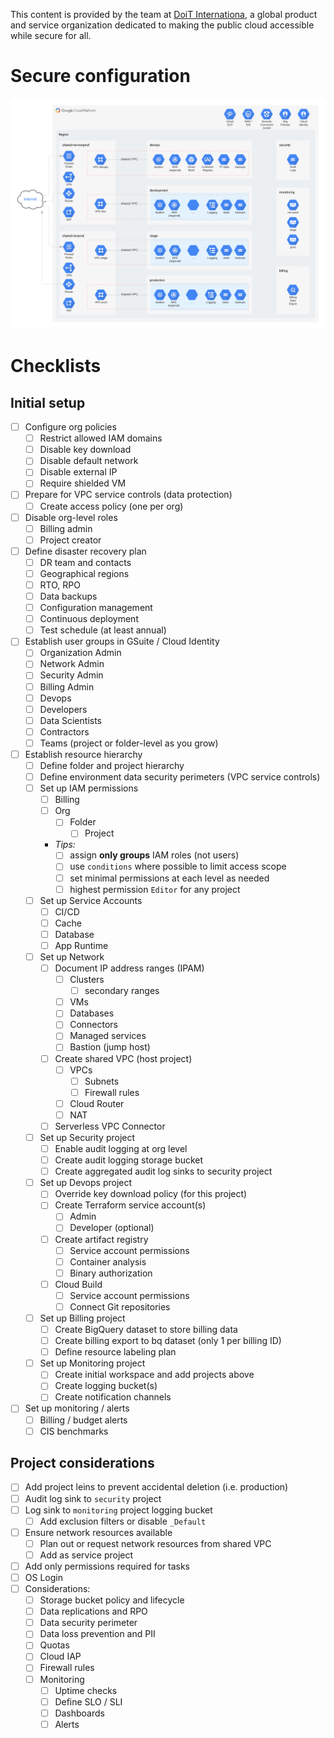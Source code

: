 This content is provided by the team at [DoiT Internationa](https://doit-intl.com), a global product and service organization dedicated to making the public cloud accessible while secure for all.

# Secure configuration
![Example GCP Secure Configuration](./gcp_example.png)

# Checklists
## Initial setup
- [ ] Configure org policies
  - [ ] Restrict allowed IAM domains
  - [ ] Disable key download
  - [ ] Disable default network
  - [ ] Disable external IP
  - [ ] Require shielded VM
- [ ] Prepare for VPC service controls (data protection)
  - [ ] Create access policy (one per org)
- [ ] Disable org-level roles
  - [ ] Billing admin
  - [ ] Project creator
- [ ] Define disaster recovery plan
  - [ ] DR team and contacts
  - [ ] Geographical regions
  - [ ] RTO, RPO
  - [ ] Data backups
  - [ ] Configuration management
  - [ ] Continuous deployment
  - [ ] Test schedule (at least annual)
- [ ] Establish user groups in GSuite / Cloud Identity
  - [ ] Organization Admin
  - [ ] Network Admin
  - [ ] Security Admin
  - [ ] Billing Admin
  - [ ] Devops
  - [ ] Developers
  - [ ] Data Scientists
  - [ ] Contractors
  - [ ] Teams (project or folder-level as you grow)
- [ ] Establish resource hierarchy
  - [ ] Define folder and project hierarchy
  - [ ] Define environment data security perimeters (VPC service controls)
  - [ ] Set up IAM permissions
    - [ ] Billing
    - [ ] Org
      - [ ] Folder
        - [ ] Project
    - *Tips:*
      - [ ] assign **only groups** IAM roles (not users)
      - [ ] use `conditions` where possible to limit access scope
      - [ ] set minimal permissions at each level as needed
      - [ ] highest permission `Editor` for any project
  - [ ] Set up Service Accounts
    - [ ] CI/CD
    - [ ] Cache
    - [ ] Database
    - [ ] App Runtime
  - [ ] Set up Network
    - [ ] Document IP address ranges (IPAM)
      - [ ] Clusters
        - [ ] secondary ranges
      - [ ] VMs
      - [ ] Databases
      - [ ] Connectors
      - [ ] Managed services
      - [ ] Bastion (jump host)
    - [ ] Create shared VPC (host project)
      - [ ] VPCs
        - [ ] Subnets
        - [ ] Firewall rules
      - [ ] Cloud Router
      - [ ] NAT
    - [ ] Serverless VPC Connector
  - [ ] Set up Security project
    - [ ] Enable audit logging at org level
    - [ ] Create audit logging storage bucket
    - [ ] Create aggregated audit log sinks to security project
  - [ ] Set up Devops project
    - [ ] Override key download policy (for this project)
    - [ ] Create Terraform service account(s)
      - [ ] Admin
      - [ ] Developer (optional)
    - [ ] Create artifact registry
      - [ ] Service account permissions
      - [ ] Container analysis
      - [ ] Binary authorization
    - [ ] Cloud Build
      - [ ] Service account permissions
      - [ ] Connect Git repositories
  - [ ] Set up Billing project
    - [ ] Create BigQuery dataset to store billing data
    - [ ] Create billing export to bq dataset (only 1 per billing ID)
    - [ ] Define resource labeling plan
  - [ ] Set up Monitoring project
    - [ ] Create initial workspace and add projects above
    - [ ] Create logging bucket(s)
    - [ ] Create notification channels
- [ ] Set up monitoring / alerts
  - [ ] Billing / budget alerts
  - [ ] CIS benchmarks

## Project considerations
- [ ] Add project leins to prevent accidental deletion (i.e. production)
- [ ] Audit log sink to `security` project
- [ ] Log sink to `monitoring` project logging bucket
  - [ ] Add exclusion filters or disable `_Default`
- [ ] Ensure network resources available
  - [ ] Plan out or request network resources from shared VPC
  - [ ] Add as service project
- [ ] Add only permissions required for tasks
- [ ] OS Login
- [ ] Considerations:
  - [ ] Storage bucket policy and lifecycle
  - [ ] Data replications and RPO
  - [ ] Data security perimeter
  - [ ] Data loss prevention and PII
  - [ ] Quotas
  - [ ] Cloud IAP
  - [ ] Firewall rules
  - [ ] Monitoring
    - [ ] Uptime checks
    - [ ] Define SLO / SLI
    - [ ] Dashboards
    - [ ] Alerts

